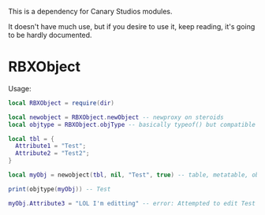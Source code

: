 This is a dependency for Canary Studios modules.

It doesn't have much use, but if you desire to use it, keep reading, it's going to be hardly documented.

# RBXObject

Usage:

```lua
local RBXObject = require(dir)

local newobject = RBXObject.newObject -- newproxy on steroids
local objtype = RBXObject.objType -- basically typeof() but compatible with RBXObjects

local tbl = {
  Attribute1 = "Test";
  Attribute2 = "Test2";
}

local myObj = newobject(tbl, nil, "Test", true) -- table, metatable, object name, is property locked

print(objtype(myObj)) -- Test

myObj.Attribute3 = "LOL I'm editting" -- error: Attempted to edit Test object.
```
